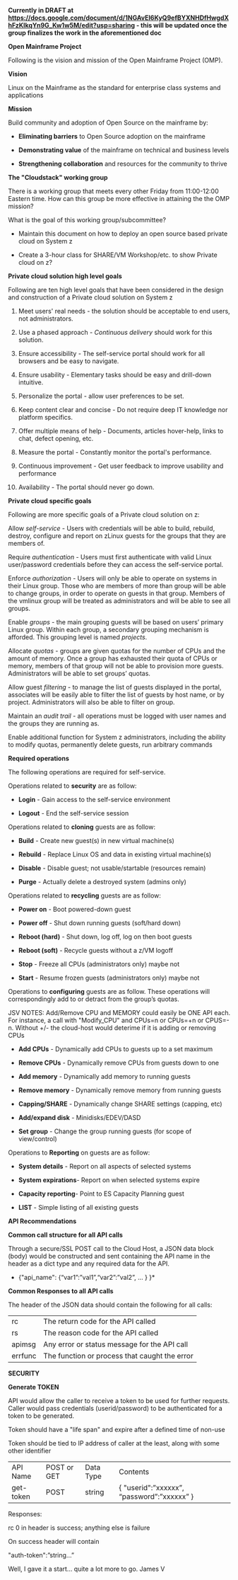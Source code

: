 **Currently in DRAFT at https://docs.google.com/document/d/1NGAvEI6KyQ9efBYXNHDfHwgdXhFzKIkqYn9G_Kw1w5M/edit?usp=sharing - this will be updated once the group finalizes the work in the aforementioned doc**

**Open Mainframe Project**

Following is the vision and mission of the Open Mainframe Project (OMP).

**Vision**

Linux on the Mainframe as the standard for enterprise class systems and applications

**Mission**

Build community and adoption of Open Source on the mainframe by:

* **Eliminating barriers** to Open Source adoption on the mainframe

* **Demonstrating value** of the mainframe on technical and business levels

* **Strengthening collaboration** and resources for the community to thrive

**The "Cloudstack" working group**

There is a working group that meets every other Friday from 11:00-12:00 Eastern time.  How can this group be more effective in attaining the the OMP mission?

What is the goal of this working group/subcommittee?

* Maintain this document on how to deploy an open source based private cloud on System z

* Create a 3-hour class for SHARE/VM Workshop/etc. to show Private cloud on z?

**Private cloud solution high level goals**

Following are ten high level goals that have been considered in the design and construction of a Private cloud solution on System z

1.    Meet users' real needs - the solution should be acceptable to end users, not administrators.

2.    Use a phased approach - *Continuous delivery* should work for this solution.

3.    Ensure accessibility - The self-service portal should work for all browsers and be easy to navigate.

4.    Ensure usability - Elementary tasks should be easy and drill-down intuitive.

5.    Personalize the portal - allow user preferences to be set.

6.    Keep content clear and concise - Do not require deep IT knowledge nor platform specifics.

7.    Offer multiple means of help - Documents, articles hover-help, links to chat, defect opening, etc.

8.    Measure the portal - Constantly monitor the portal's performance.

9.    Continuous improvement - Get user feedback to improve usability and performance

10. Availability - The portal should never go down.

**Private cloud specific goals**

Following are more specific goals of a Private cloud solution on z:

Allow *self-service* - Users with credentials will be able to build, rebuild, destroy, configure and report on zLinux guests for the groups that they are members of.

Require *authentication* - Users must first authenticate with valid Linux user/password credentials before they can access the self-service portal.

Enforce *authorization* - Users will only be able to operate on systems in their Linux group. Those who are members of more than group will be able to change groups, in order to operate on guests in that group. Members of the vmlinux group will be treated as administrators and will be able to see all groups.

Enable *groups* - the main grouping guests will be based on users’ primary Linux group. Within each group, a secondary grouping mechanism is afforded. This grouping level is named *projects*.

Allocate *quotas* - groups are given quotas for the number of CPUs and the amount of memory. Once a group has exhausted their quota of CPUs or memory, members of that group will not be able to provision more guests. Administrators will be able to set groups’ quotas.

Allow guest *filtering* - to manage the list of guests displayed in the portal, associates will be easily able to filter the list of guests by host name, or by project. Administrators will also be able to filter on group.

Maintain an *audit trail* - all operations must be logged with user names and the groups they are running as.

Enable additional function for System z administrators, including the ability to modify quotas, permanently delete guests, run arbitrary commands

**Required operations**

The following operations are required for self-service.

Operations related to **security** are as follow:

* **Login** 		- Gain access to the self-service environment

* **Logout**            - End the self-service session

Operations related to **cloning** guests are as follow:

* **Build**             - Create new guest(s) in new virtual machine(s)

* **Rebuild**           - Replace Linux OS and data in existing virtual machine(s)

* **Disable**           - Disable guest; not usable/startable (resources remain)

* **Purge**		- Actually delete a destroyed system (admins only)

Operations related to **recycling** guests are as follow:

* **Power on**		- Boot powered-down guest

* **Power off**		- Shut down running guests (soft/hard down)

* **Reboot (hard)**	- Shut down, log off, log on then boot guests

* **Reboot (soft)**	- Recycle guests without a z/VM logoff

* **Stop**		- Freeze all CPUs (administrators only)  maybe not

* **Start**		- Resume frozen guests (administrators only)   maybe not

Operations to **configuring** guests are as follow. These operations will correspondingly add to or detract from the group’s quotas.

JSV NOTES:  Add/Remove CPU and MEMORY could easily be ONE API each.  For instance, a call with "Modify_CPU" and CPUs=n or CPUs=+n or CPUS=-n.  Without +/- the cloud-host would deterime if it is adding or removing CPUs

* **Add CPUs**		- Dynamically add CPUs to guests up to a set maximum

* **Remove CPUs**	- Dynamically remove CPUs from guests down to one

* **Add memory**	- Dynamically add memory to running guests

* **Remove memory**	- Dynamically remove memory from running guests

* **Capping/SHARE**	- Dynamically change SHARE settings (capping, etc)

* **Add/expand disk**	- Minidisks/EDEV/DASD

* **Set group**		- Change the group running guests (for scope of view/control)

Operations to **Reporting** on guests are as follow:

* **System details**	- Report on all aspects of selected systems

* **System expirations**- Report on when selected systems expire

* **Capacity reporting**- Point to ES Capacity Planning guest

* **LIST**		- Simple listing of all existing guests

 

 

**API Recommendations**

**Common call structure for all API calls**

Through a secure/SSL POST call to the Cloud Host, a JSON data block (body) would be constructed and sent containing the API name in the header as a dict type and any required data for the API.

*	{"api_name": {“var1”:”val1”,“var2”:”val2”, … } }*

**Common Responses to all API calls**

The header of the JSON data should contain the following for all calls:

	

<table>
  <tr>
    <td>rc</td>
    <td>The return code for the API called</td>
  </tr>
  <tr>
    <td>rs</td>
    <td>The reason code for the API called</td>
  </tr>
  <tr>
    <td>apimsg</td>
    <td>Any error or status message for the API call</td>
  </tr>
  <tr>
    <td>errfunc</td>
    <td>The function or process that caught the error</td>
  </tr>
</table>


**SECURITY**

**Generate TOKEN**

API would allow the caller to receive a token to be used for further requests. Caller would pass credentials (userid/password) to be authenticated for a token to be generated.

Token should have a "life span" and expire after a defined time of non-use

Token should be tied to IP address of caller at the least, along with some other identifier

<table>
  <tr>
    <td>API Name</td>
    <td>POST or GET</td>
    <td>Data Type</td>
    <td>Contents</td>
  </tr>
  <tr>
    <td>get-token</td>
    <td>POST</td>
    <td>string</td>
    <td>{
"userid":”xxxxxx”,
“password”:”xxxxxx”
}</td>
  </tr>
</table>


Responses:

rc 0 in header is success; anything else is failure

On success header will contain

"auth-token":”string...”

Well, I gave it a start… quite a lot more to go. James V
